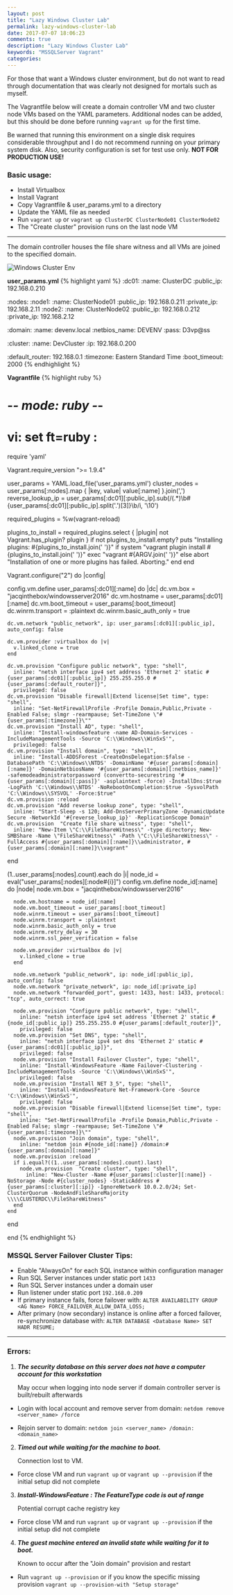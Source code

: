```yaml
---
layout: post
title: "Lazy Windows Cluster Lab"
permalink: lazy-windows-cluster-lab
date: 2017-07-07 18:06:23
comments: true
description: "Lazy Windows Cluster Lab"
keywords: "MSSQLServer Vagrant"
categories:
---
```


For those that want a Windows cluster environment, but do not want to read through documentation that was clearly not designed for mortals such as myself.

The Vagrantfile below will create a domain controller VM and two cluster node VMs based on the YAML parameters.
Additional nodes can be added, but this should be done before running `vagrant up` for the first time.

Be warned that running this environment on a single disk requires considerable throughput and I do not recommend running on your primary system disk.
Also, security configuration is set for test use only. **NOT FOR PRODUCTION USE!**

### Basic usage:

 * Install Virtualbox
 * Install Vagrant
 * Copy Vagrantfile & user_params.yml to a directory
 * Update the YAML file as needed
 * Run `vagrant up` or `vagrant up ClusterDC ClusterNode01 ClusterNode02`
 * The "Create cluster" provision runs on the last node VM

---

The domain controller houses the file share witness and all VMs are joined to the specified domain.

![Windows Cluster Env](../images/win_cluster.png)

**user_params.yml**
{% highlight yaml %}
:dc01:
  :name:         ClusterDC
  :public_ip:    192.168.0.210

:nodes:
  :node1:
    :name:       ClusterNode01
    :public_ip:  192.168.0.211
    :private_ip: 192.168.2.11
  :node2:
    :name:       ClusterNode02
    :public_ip:  192.168.0.212
    :private_ip: 192.168.2.12

:domain:
  :name:         devenv.local
  :netbios_name: DEVENV
  :pass:         D3vp@ss

:cluster:
  :name:         DevCluster
  :ip:           192.168.0.200

:default_router: 192.168.0.1
:timezone:       Eastern Standard Time
:boot_timeout:   2000
{% endhighlight %}

**Vagrantfile**
{% highlight ruby %}
# -*- mode: ruby -*-
# vi: set ft=ruby :
require 'yaml'

Vagrant.require_version ">= 1.9.4"

user_params = YAML.load_file('user_params.yml')
cluster_nodes = user_params[:nodes].map { |key, value| value[:name] }.join(',')
reverse_lookup_ip = user_params[:dc01][:public_ip].sub(/(.*)\b#{user_params[:dc01][:public_ip].split('.')[3]}\b/i, '\10')

required_plugins = %w(vagrant-reload)

plugins_to_install = required_plugins.select { |plugin| not Vagrant.has_plugin? plugin }
if not plugins_to_install.empty?
  puts "Installing plugins: #{plugins_to_install.join(' ')}"
  if system "vagrant plugin install #{plugins_to_install.join(' ')}"
    exec "vagrant #{ARGV.join(' ')}"
  else
    abort "Installation of one or more plugins has failed. Aborting."
  end
end

Vagrant.configure("2") do |config|

  config.vm.define user_params[:dc01][:name] do |dc|
    dc.vm.box = "jacqinthebox/windowsserver2016"
    dc.vm.hostname = user_params[:dc01][:name]
    dc.vm.boot_timeout = user_params[:boot_timeout]
    dc.winrm.transport = :plaintext
    dc.winrm.basic_auth_only = true

    dc.vm.network "public_network", ip: user_params[:dc01][:public_ip], auto_config: false

    dc.vm.provider :virtualbox do |v|
      v.linked_clone = true
    end

    dc.vm.provision "Configure public network", type: "shell",
      inline: "netsh interface ipv4 set address 'Ethernet 2' static #{user_params[:dc01][:public_ip]} 255.255.255.0 #{user_params[:default_router]}",
      privileged: false
    dc.vm.provision "Disable firewall|Extend license|Set time", type: "shell",
      inline: "Set-NetFirewallProfile -Profile Domain,Public,Private -Enabled False; slmgr -rearmpause; Set-TimeZone \"#{user_params[:timezone]}\""
    dc.vm.provision "Install AD", type: "shell",
      inline: "Install-windowsfeature -name AD-Domain-Services -IncludeManagementTools -Source 'C:\\Windows\\WinSxS'",
      privileged: false
    dc.vm.provision "Install domain", type: "shell",
      inline: "Install-ADDSForest -CreateDnsDelegation:$false -DatabasePath 'C:\\Windows\\NTDS' -DomainName '#{user_params[:domain][:name]}' -DomainNetbiosName '#{user_params[:domain][:netbios_name]}' -safemodeadministratorpassword (convertto-securestring '#{user_params[:domain][:pass]}' -asplaintext -force) -InstallDns:$true -LogPath 'C:\\Windows\\NTDS' -NoRebootOnCompletion:$true -SysvolPath 'C:\\Windows\\SYSVOL' -Force:$true"
    dc.vm.provision :reload
    dc.vm.provision "Add reverse lookup zone", type: "shell",
      inline: "Start-Sleep -s 120; Add-DnsServerPrimaryZone -DynamicUpdate Secure -NetworkId '#{reverse_lookup_ip}' -ReplicationScope Domain"
    dc.vm.provision  "Create file share witness", type: "shell",
      inline: "New-Item \"C:\\FileShareWitness\" -type directory; New-SMBShare -Name \"FileShareWitness\" -Path \"C:\\FileShareWitness\" -FullAccess #{user_params[:domain][:name]}\\administrator, #{user_params[:domain][:name]}\\vagrant"
  end

  (1..user_params[:nodes].count).each do |i|
    node_id = eval("user_params[:nodes][:node#{i}]")
    config.vm.define node_id[:name] do |node|
      node.vm.box = "jacqinthebox/windowsserver2016"

      node.vm.hostname = node_id[:name]
      node.vm.boot_timeout = user_params[:boot_timeout]
      node.winrm.timeout = user_params[:boot_timeout]
      node.winrm.transport = :plaintext
      node.winrm.basic_auth_only = true
      node.winrm.retry_delay = 30
      node.winrm.ssl_peer_verification = false

      node.vm.provider :virtualbox do |v|
        v.linked_clone = true
      end

      node.vm.network "public_network", ip: node_id[:public_ip], auto_config: false
      node.vm.network "private_network", ip: node_id[:private_ip]
      node.vm.network "forwarded_port", guest: 1433, host: 1433, protocol: "tcp", auto_correct: true

      node.vm.provision "Configure public network", type: "shell",
        inline: "netsh interface ipv4 set address 'Ethernet 2' static #{node_id[:public_ip]} 255.255.255.0 #{user_params[:default_router]}",
        privileged: false
      node.vm.provision "Set DNS", type: "shell",
        inline: "netsh interface ipv4 set dns 'Ethernet 2' static #{user_params[:dc01][:public_ip]}",
        privileged: false
      node.vm.provision "Install Failover Cluster", type: "shell",
        inline: "Install-WindowsFeature -Name Failover-Clustering -IncludeManagementTools -Source 'C:\\Windows\\WinSxS'",
        privileged: false
      node.vm.provision "Install NET 3_5", type: "shell",
        inline: "Install-WindowsFeature Net-Framework-Core -Source 'C:\\Windows\\WinSxS'",
        privileged: false
      node.vm.provision "Disable firewall|Extend license|Set time", type: "shell",
        inline: "Set-NetFirewallProfile -Profile Domain,Public,Private -Enabled False; slmgr -rearmpause; Set-TimeZone \"#{user_params[:timezone]}\""
      node.vm.provision "Join domain", type: "shell",
        inline: "netdom join #{node_id[:name]} /domain:#{user_params[:domain][:name]}"
      node.vm.provision :reload
      if i.equal?((1..user_params[:nodes].count).last)
        node.vm.provision  "Create cluster", type: "shell",
          inline: "New-Cluster -Name #{user_params[:cluster][:name]} -NoStorage -Node #{cluster_nodes} -StaticAddress #{user_params[:cluster][:ip]} -IgnoreNetwork 10.0.2.0/24; Set-ClusterQuorum -NodeAndFileShareMajority \\\\CLUSTERDC\\FileShareWitness"
      end
    end
  end

end
{% endhighlight %}

### MSSQL Server Failover Cluster Tips:

 * Enable "AlwaysOn" for each SQL instance within configuration manager
 * Run SQL Server instances under static port `1433`
 * Run SQL Server instances under a domain user
 * Run listener under static port `192.168.0.209`
 * If primary instance fails, force failover with: `ALTER AVAILABILITY GROUP <AG Name> FORCE_FAILOVER_ALLOW_DATA_LOSS;`
 * After primary (now secondary) instance is online after a forced failover, re-synchronize database with: `ALTER DATABASE <Database Name> SET HADR RESUME;`

---

### Errors:

1. ***The security database on this server does not have a computer account for this workstation***

    May occur when logging into node server if domain controller server is built/rebuilt afterwards

 * Login with local account and remove server from domain: `netdom remove <server_name> /force`

 * Rejoin server to domain: `netdom join <server_name> /domain:<domain_name>`

2. ***Timed out while waiting for the machine to boot.***

    Connection lost to VM.

 * Force close VM and run `vagrant up` or `vagrant up --provision` if the initial setup did not complete

3. ***Install-WindowsFeature : The FeatureType code is out of range***

    Potential corrupt cache registry key

 * Force close VM and run `vagrant up` or `vagrant up --provision` if the initial setup did not complete

4. ***The guest machine entered an invalid state while waiting for it to boot.***

    Known to occur after the "Join domain" provision and restart

 * Run `vagrant up --provision` or if you know the specific missing provision `vagrant up --provision-with "Setup storage"`
 
